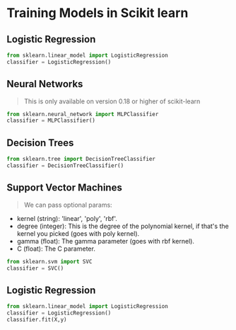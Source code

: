 # Training Models in Scikit learn

## Logistic Regression
```python
from sklearn.linear_model import LogisticRegression
classifier = LogisticRegression()
```

## Neural Networks
> This is only available on version 0.18 or higher of scikit-learn
```python
from sklearn.neural_network import MLPClassifier
classifier = MLPClassifier()
```

## Decision Trees
```python
from sklearn.tree import DecisionTreeClassifier
classifier = DecisionTreeClassifier()
```

## Support Vector Machines
> We can pass optional params:
 * kernel (string): 'linear', 'poly', 'rbf'.
  * degree (integer): This is the degree of the polynomial kernel, if that's the
    kernel you picked (goes with poly kernel).
  * gamma (float): The gamma parameter (goes with rbf kernel).
  * C (float): The C parameter.

```python
from sklearn.svm import SVC
classifier = SVC()
```

## Logistic Regression
```python
from sklearn.linear_model import LogisticRegression
classifier = LogisticRegression()
classifier.fit(X,y)
```

